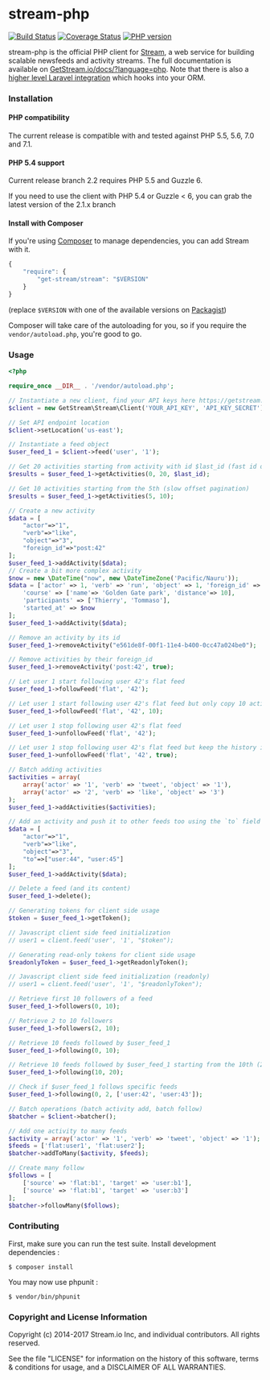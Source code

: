 stream-php
==========

[![Build Status](https://travis-ci.org/GetStream/stream-php.svg?branch=master)](https://travis-ci.org/GetStream/stream-php) [![Coverage Status](https://coveralls.io/repos/github/GetStream/stream-php/badge.svg?branch=master)](https://coveralls.io/github/GetStream/stream-php?branch=master) [![PHP version](https://badge.fury.io/ph/get-stream%2Fstream.svg)](http://badge.fury.io/ph/get-stream%2Fstream)

stream-php is the official PHP client for [Stream](https://getstream.io/), a web service for building scalable newsfeeds and activity streams. 
The full documentation is available on [GetStream.io/docs/?language=php](http://getstream.io/docs/?language=php). Note that there is also a [higher level Laravel integration](https://github.com/getstream/stream-laravel) which hooks into your ORM.

### Installation

#### PHP compatibility

The current release is compatible with and tested against PHP 5.5, 5.6, 7.0 and 7.1.

#### PHP 5.4 support

Current release branch 2.2 requires PHP 5.5 and Guzzle 6.

If you need to use the client with PHP 5.4 or Guzzle < 6, you can grab the latest version of the 2.1.x branch

#### Install with Composer

If you're using [Composer](https://getcomposer.org/) to manage
dependencies, you can add Stream with it.

```javascript
{
    "require": {
        "get-stream/stream": "$VERSION"
    }
}
```

(replace `$VERSION` with one of the available versions on
[Packagist](https://packagist.org/packages/get-stream/stream))

Composer will take care of the autoloading for you, so if you require
the `vendor/autoload.php`, you're good to go.

### Usage

```php
<?php

require_once __DIR__ . '/vendor/autoload.php';

// Instantiate a new client, find your API keys here https://getstream.io/dashboard/
$client = new GetStream\Stream\Client('YOUR_API_KEY', 'API_KEY_SECRET');

// Set API endpoint location
$client->setLocation('us-east');

// Instantiate a feed object
$user_feed_1 = $client->feed('user', '1');

// Get 20 activities starting from activity with id $last_id (fast id offset pagination)
$results = $user_feed_1->getActivities(0, 20, $last_id);

// Get 10 activities starting from the 5th (slow offset pagination)
$results = $user_feed_1->getActivities(5, 10);

// Create a new activity
$data = [
    "actor"=>"1",
    "verb"=>"like",
    "object"=>"3",
    "foreign_id"=>"post:42"
];
$user_feed_1->addActivity($data);
// Create a bit more complex activity
$now = new \DateTime("now", new \DateTimeZone('Pacific/Nauru'));
$data = ['actor' => 1, 'verb' => 'run', 'object' => 1, 'foreign_id' => 'run:1', 
	'course' => ['name'=> 'Golden Gate park', 'distance'=> 10],
	'participants' => ['Thierry', 'Tommaso'],
	'started_at' => $now
];
$user_feed_1->addActivity($data);

// Remove an activity by its id
$user_feed_1->removeActivity("e561de8f-00f1-11e4-b400-0cc47a024be0");

// Remove activities by their foreign_id
$user_feed_1->removeActivity('post:42', true);

// Let user 1 start following user 42's flat feed
$user_feed_1->followFeed('flat', '42');

// Let user 1 start following user 42's flat feed but only copy 10 activities to target feed
$user_feed_1->followFeed('flat', '42', 10);

// Let user 1 stop following user 42's flat feed
$user_feed_1->unfollowFeed('flat', '42');

// Let user 1 stop following user 42's flat feed but keep the history in its feed
$user_feed_1->unfollowFeed('flat', '42', true);

// Batch adding activities
$activities = array(
    array('actor' => '1', 'verb' => 'tweet', 'object' => '1'),
    array('actor' => '2', 'verb' => 'like', 'object' => '3')
);
$user_feed_1->addActivities($activities);

// Add an activity and push it to other feeds too using the `to` field
$data = [
    "actor"=>"1",
    "verb"=>"like",
    "object"=>"3",
    "to"=>["user:44", "user:45"]
];
$user_feed_1->addActivity($data);

// Delete a feed (and its content)
$user_feed_1->delete();

// Generating tokens for client side usage
$token = $user_feed_1->getToken();

// Javascript client side feed initialization
// user1 = client.feed('user', '1', "$token");

// Generating read-only tokens for client side usage
$readonlyToken = $user_feed_1->getReadonlyToken();

// Javascript client side feed initialization (readonly)
// user1 = client.feed('user', '1', "$readonlyToken");

// Retrieve first 10 followers of a feed
$user_feed_1->followers(0, 10);

// Retrieve 2 to 10 followers
$user_feed_1->followers(2, 10);

// Retrieve 10 feeds followed by $user_feed_1
$user_feed_1->following(0, 10);

// Retrieve 10 feeds followed by $user_feed_1 starting from the 10th (2nd page)
$user_feed_1->following(10, 20);

// Check if $user_feed_1 follows specific feeds
$user_feed_1->following(0, 2, ['user:42', 'user:43']);

// Batch operations (batch activity add, batch follow)
$batcher = $client->batcher();

// Add one activity to many feeds
$activity = array('actor' => '1', 'verb' => 'tweet', 'object' => '1');
$feeds = ['flat:user1', 'flat:user2'];
$batcher->addToMany($activity, $feeds);

// Create many follow
$follows = [
    ['source' => 'flat:b1', 'target' => 'user:b1'],
    ['source' => 'flat:b1', 'target' => 'user:b3']
];
$batcher->followMany($follows);
```

### Contributing

First, make sure you can run the test suite. Install development
dependencies :

    $ composer install

You may now use phpunit :

    $ vendor/bin/phpunit

### Copyright and License Information

Copyright (c) 2014-2017 Stream.io Inc, and individual contributors. All rights reserved.

See the file "LICENSE" for information on the history of this software, terms & conditions for usage, and a DISCLAIMER OF ALL WARRANTIES.
